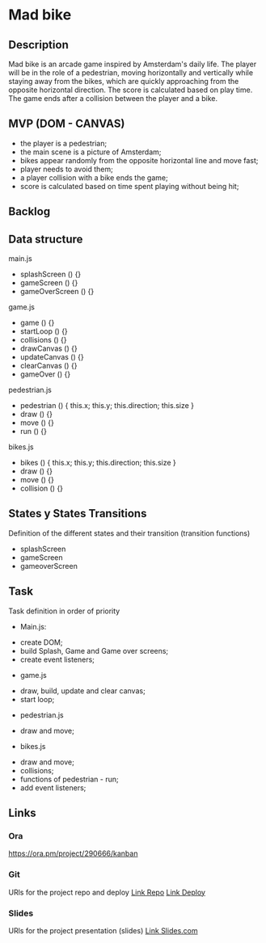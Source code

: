 # Mad bike

## Description
Mad bike is an arcade game inspired by Amsterdam's daily life. The player will be in the role of a pedestrian, moving horizontally and vertically while staying away from the bikes, which are quickly approaching from the opposite horizontal direction. The score is calculated based on play time. The game ends after a collision between the player and a bike.  


## MVP (DOM - CANVAS)
* the player is a pedestrian;
* the main scene is a picture of Amsterdam;
* bikes appear randomly from the opposite horizontal line and move fast;
* player needs to avoid them;
* a player collision with a bike ends the game;
* score is calculated based on time spent playing without being hit;


## Backlog


## Data structure
main.js
* splashScreen () {}
* gameScreen () {}
* gameOverScreen () {}

game.js
* game () {}
* startLoop () {}
* collisions () {}
* drawCanvas () {}
* updateCanvas () {}
* clearCanvas () {}
* gameOver () {}

pedestrian.js
* pedestrian () { this.x; this.y; this.direction; this.size }
* draw () {}
* move () {}
* run () {}

bikes.js
* bikes () { this.x; this.y; this.direction; this.size }
* draw () {}
* move () {}
* collision () {}




## States y States Transitions
Definition of the different states and their transition (transition functions)

- splashScreen
- gameScreen
- gameoverScreen



## Task
Task definition in order of priority

* Main.js:
- create DOM;
- build Splash, Game and Game over screens;
- create event listeners;

* game.js
- draw, build, update and clear canvas;
- start loop;

* pedestrian.js
- draw and move;

* bikes.js
- draw and move;
- collisions;
- functions of pedestrian - run;
- add event listeners;


## Links


### Ora
https://ora.pm/project/290666/kanban


### Git
URls for the project repo and deploy
[Link Repo](https://github.com/vmihayloff/Mad-bike)
[Link Deploy](http://github.com)


### Slides
URls for the project presentation (slides)
[Link Slides.com](http://slides.com)
